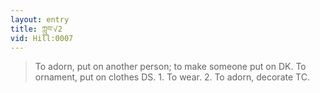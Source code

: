 ```yaml
---
layout: entry
title: ཀླུབ་√2
vid: Hill:0007
---
```

> To adorn, put on another person; to make someone put on DK\. To ornament, put on clothes DS\. 1\. To wear\. 2\. To adorn, decorate TC\.


